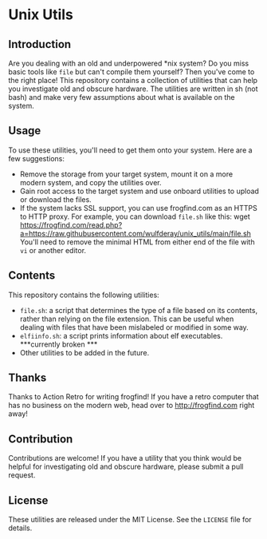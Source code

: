 # Unix Utils

## Introduction

Are you dealing with an old and underpowered *nix system? Do you miss basic tools like `file` but can't compile them yourself? Then you've come to the right place! This repository contains a collection of utilities that can help you investigate old and obscure hardware. The utilities are written in sh (not bash) and make very few assumptions about what is available on the system.

## Usage

To use these utilities, you'll need to get them onto your system. Here are a few suggestions:

- Remove the storage from your target system, mount it on a more modern system, and copy the utilities over.
- Gain root access to the target system and use onboard utilities to upload or download the files.
- If the system lacks SSL support, you can use frogfind.com as an HTTPS to HTTP proxy. For example, you can download `file.sh` like this:
  wget https://frogfind.com/read.php?a=https://raw.githubusercontent.com/wulfderay/unix_utils/main/file.sh
  You'll need to remove the minimal HTML from either end of the file with `vi` or another editor.

## Contents

This repository contains the following utilities:

- `file.sh`: a script that determines the type of a file based on its contents, rather than relying on the file extension. This can be useful when dealing with files that have been mislabeled or modified in some way.
- `elfiinfo.sh`: a script prints information about elf executables. ***currently broken ***
- Other utilities to be added in the future.

## Thanks

Thanks to Action Retro for writing frogfind! If you have a retro computer that has no business on the modern web, head over to http://frogfind.com right away! 

## Contribution

Contributions are welcome! If you have a utility that you think would be helpful for investigating old and obscure hardware, please submit a pull request.

## License

These utilities are released under the MIT License. See the `LICENSE` file for details.
